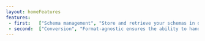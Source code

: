 ```yaml
---
layout: homeFeatures
features:
 - first:   ["Schema management", "Store and retrieve your schemas in different formats, schema versioning included."]
 - second:  ["Conversion", "Format-agnostic ensures the ability to handle the most popular schema formats and perform conversions between them."]
---
```

